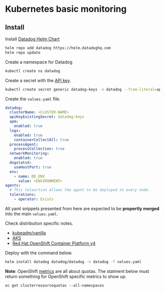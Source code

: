 # Kubernetes basic  monitoring

## Install

Install [Datadog Helm Chart](https://github.com/DataDog/helm-charts/tree/master/charts/datadog)

```bash
helm repo add datadog https://helm.datadoghq.com
helm repo update
```

Create a namespace for Datadog

```bash
kubectl create ns datadog
```

Create a secret with the [API key](https://app.datadoghq.com/account/settings#api).

```bash
kubectl create secret generic datadog-keys -n datadog --from-literal=api-key=<API-KEY>
```

Create the `values.yaml` file.

```yaml
datadog:
  clusterName: <CLUSTER-NAME>
  apiKeyExistingSecret: datadog-keys
  apm:
    enabled: true
  logs:
    enabled: true
    containerCollectAll: true
  processAgent:
    processCollection: true
  networkMonitoring:
    enabled: true
  dogstatsd:
    useHostPort: true
  env:
    - name: DD_ENV
      value: <ENVIRONMENT>
agents:
  # This toleartion allows the agent to be deployed to every node.
  tolerations:
    - operator: Exists
```

All yaml snippets presented from here are expected to be **propertly merged** into the main `values.yaml`.

Check distribution specific notes.  

- [kubeadm/vanilla](kubeadm.md)
- [AKS](aks.md)
- [Red Hat OpenShift Container Platform v4](openshift4.md)

 Deploy with the command below.

```bash
helm install datadog datadog/datadog -n datadog -f values.yaml
```

**Note**: OpenShift [metrics](https://docs.datadoghq.com/integrations/openshift/#metrics) are all about quotas.  The statment below must return something for OpenShift specific metrics to show up.

`oc get clusterresourcequotas --all-namespaces`
